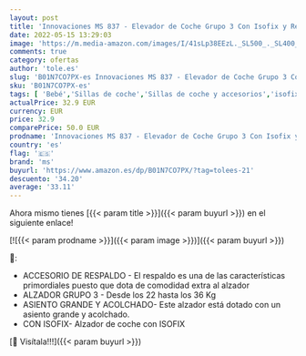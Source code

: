 ```yaml
---
layout: post
title: 'Innovaciones MS 837 - Elevador de Coche Grupo 3 Con Isofix y Respaldo'
date: 2022-05-15 13:29:03
image: 'https://m.media-amazon.com/images/I/41sLp38EEzL._SL500_._SL400_.jpg'
comments: true
category: ofertas
author: 'tole.es'
slug: 'B01N7CO7PX-es Innovaciones MS 837 - Elevador de Coche Grupo 3 Con Isofix...'
sku: 'B01N7CO7PX-es'
tags: [ 'Bebé','Sillas de coche','Sillas de coche y accesorios','isofix','ms','🇪🇸', ]
actualPrice: 32.9 EUR
currency: EUR
price: 32.9
comparePrice: 50.0 EUR
prodname: 'Innovaciones MS 837 - Elevador de Coche Grupo 3 Con Isofix y Respaldo'
country: 'es'
flag: '🇪🇸'
brand: 'ms'
buyurl: 'https://www.amazon.es/dp/B01N7CO7PX/?tag=tolees-21'
descuento: '34.20'
average: '33.11'
---
```


Ahora mismo tienes [{{< param title >}}]({{< param buyurl >}}) en el siguiente enlace!

[![{{< param prodname >}}]({{< param image >}})]({{< param buyurl >}})

🔎:

- ACCESORIO DE RESPALDO - El respaldo es una de las características primordiales puesto que dota de comodidad extra al alzador
- ALZADOR GRUPO 3 - Desde los 22 hasta los 36 Kg
- ASIENTO GRANDE Y ACOLCHADO- Este alzador está dotado con un asiento grande y acolchado.
- CON ISOFIX- Alzador de coche con ISOFIX

[🛒 Visítala!!!]({{< param buyurl >}})
